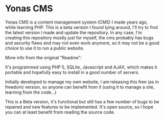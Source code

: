 Yonas CMS
=========

Yonas CMS is a content management system (CMS) I made years ago, while learning PHP. This is a beta version I found lying around, I'll try to find the latest version I made and update the repository. In any case, I'm creating this repository mostly just for myself, the cms probably has bugs and security flaws and may not even work anymore, so it may not be a good choice to use it to run a public website.

More info from the original "Readme":

It's programmed using PHP 5, SQLite, Javascript and AJAX, which makes it portable and hopefully easy to install in a good number of servers.

Initially developed to manage my own website, I am releasing this free (as in freedom) version, so anyone can benefit from it (using it to manage a site, learning from the code...)


This is a Beta version, it's functional but still has a few number of bugs to be repaired and new features to be implemented.
It's open source, so I hope you can at least benefit from reading the source code.